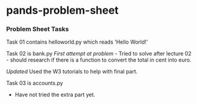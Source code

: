 # pands-problem-sheet
### Problem Sheet Tasks
Task 01 contains helloworld.py which reads 'Hello World!'

Task 02 is bank.py
_First attempt at problem_ - 
Tried to solve after lecture 02 - should research if there is a function to convert the total in cent into euro.

_Updated_
Used the W3 tutorials to help with final part.

Task 03 is accounts.py
- Have not tried the extra part yet.